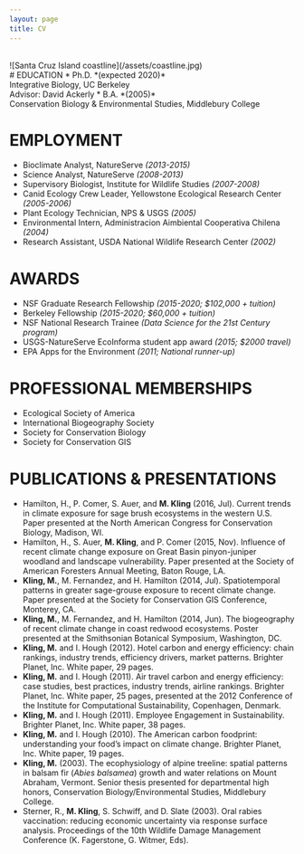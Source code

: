 ```yaml
---
layout: page
title: CV
---
```

<br>
![Santa Cruz Island coastline](/assets/coastline.jpg)
<br>
# EDUCATION
* Ph.D. *(expected 2020)*<br>
Integrative Biology, UC Berkeley<br>
Advisor: David Ackerly
* B.A. *(2005)*<br>
Conservation Biology & Environmental Studies, Middlebury College

# EMPLOYMENT
* Bioclimate Analyst, NatureServe *(2013-2015)*
* Science Analyst, NatureServe *(2008-2013)*
* Supervisory Biologist, Institute for Wildlife Studies *(2007-2008)*
* Canid Ecology Crew Leader, Yellowstone Ecological Research Center *(2005-2006)*
* Plant Ecology Technician, NPS & USGS *(2005)*
* Environmental Intern, Administracion Aimbiental Cooperativa Chilena *(2004)*
* Research Assistant, USDA National Wildlife Research Center *(2002)*

# AWARDS
* NSF Graduate Research Fellowship *(2015-2020; $102,000 + tuition)*
* Berkeley Fellowship *(2015-2020; $60,000 + tuition)*
* NSF National Research Trainee *(Data Science for the 21st Century program)*
* USGS-NatureServe EcoInforma student app award *(2015; $2000 travel)*
* EPA Apps for the Environment *(2011; National runner-up)*

# PROFESSIONAL MEMBERSHIPS
* Ecological Society of America
* International Biogeography Society
* Society for Conservation Biology
* Society for Conservation GIS

# PUBLICATIONS & PRESENTATIONS
* Hamilton, H., P. Comer, S. Auer, and **M. Kling** (2016, Jul).  Current trends in climate exposure for sage brush ecosystems in the western U.S. Paper presented at the North American Congress for Conservation Biology, Madison, WI.
* Hamilton, H., S. Auer, **M. Kling**, and P. Comer (2015, Nov).  Influence of recent climate change exposure on Great Basin pinyon-juniper woodland and landscape vulnerability. Paper presented at the Society of American Foresters Annual Meeting, Baton Rouge, LA.
* **Kling, M.**, M. Fernandez, and H. Hamilton (2014, Jul). Spatiotemporal patterns in greater sage-grouse exposure to recent climate change. Paper presented at the Society for Conservation GIS Conference, Monterey, CA.
* **Kling, M.**, M. Fernandez, and H. Hamilton (2014, Jun).  The biogeography of recent climate change in coast redwood ecosystems. Poster presented at the Smithsonian Botanical Symposium, Washington, DC.
* **Kling, M.** and I. Hough (2012). Hotel carbon and energy efficiency: chain rankings, industry trends, efficiency drivers, market patterns. Brighter Planet, Inc. White paper, 29 pages.
* **Kling, M.** and I. Hough (2011). Air travel carbon and energy efficiency: case studies, best practices, industry trends, airline rankings. Brighter Planet, Inc. White paper, 25 pages, presented at the 2012 Conference of the Institute for Computational Sustainability, Copenhagen, Denmark.
* **Kling, M.** and I. Hough (2011). Employee Engagement in Sustainability. Brighter Planet, Inc. White paper, 38 pages.
* **Kling, M.** and I. Hough (2010).  The American carbon foodprint: understanding your food’s impact on climate change. Brighter Planet, Inc. White paper, 19 pages.
* **Kling, M.** (2003).  The ecophysiology of alpine treeline: spatial patterns in balsam fir (*Abies balsamea*) growth and water relations on Mount Abraham, Vermont. Senior thesis presented for departmental high honors, Conservation Biology/Environmental Studies, Middlebury College.
* Sterner, R., **M. Kling**, S. Schwiff, and D. Slate (2003). Oral rabies vaccination: reducing economic uncertainty via response surface analysis. Proceedings of the 10th Wildlife Damage Management Conference (K. Fagerstone, G. Witmer, Eds).